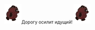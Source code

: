 <img src="https://github.com/Comp0te/Comp0te/blob/master/817326202.gif?raw=true" alt="Идущий Винни-Пух">Дорогу осилит идущий! <img src="https://github.com/Comp0te/Comp0te/blob/master/817326202.gif?raw=true" alt="Идущий Винни-Пух">
